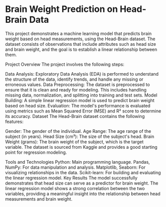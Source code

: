 # Brain Weight Prediction on Head-Brain Data
This project demonstrates a machine learning model that predicts brain weight based on head measurements, using the Head-Brain dataset. The dataset consists of observations that include attributes such as head size and brain weight, and the goal is to establish a linear relationship between them.

Project Overview
The project involves the following steps:

Data Analysis: Exploratory Data Analysis (EDA) is performed to understand the structure of the data, identify trends, and handle any missing or erroneous values.
Data Preprocessing: The dataset is preprocessed to ensure that it is clean and ready for modeling. This includes handling missing data, normalization, and splitting into training and test sets.
Model Building: A simple linear regression model is used to predict brain weight based on head size.
Evaluation: The model's performance is evaluated using metrics such as Mean Squared Error (MSE) and R² score to determine its accuracy.
Dataset
The Head-Brain dataset contains the following features:

Gender: The gender of the individual.
Age Range: The age range of the subject (in years).
Head Size (cm³): The size of the subject's head.
Brain Weight (grams): The brain weight of the subject, which is the target variable.
The dataset is sourced from Kaggle and provides a good starting point for regression modeling.

Tools and Technologies
Python: Main programming language.
Pandas, NumPy: For data manipulation and analysis.
Matplotlib, Seaborn: For visualizing relationships in the data.
Scikit-learn: For building and evaluating the linear regression model.
Key Results
The model successfully demonstrates that head size can serve as a predictor for brain weight. The linear regression model shows a strong correlation between the two variables, providing a meaningful insight into the relationship between head measurements and brain weight.
